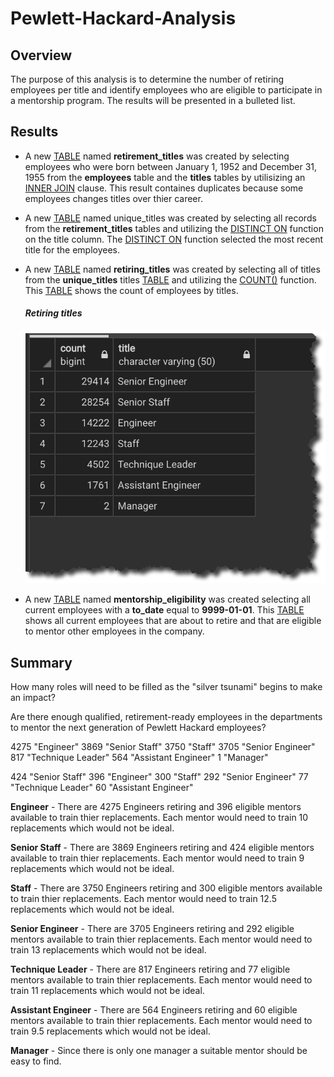 # Pewlett-Hackard-Analysis

## Overview
The purpose of this analysis is to determine the number of retiring employees per title and identify employees who are eligible to participate in a mentorship program. The results will be presented in a bulleted list.


## Results

* A new [TABLE](https://w3resource.com/PostgreSQL/create-table.php) named **retirement_titles** was created by selecting employees who were born between January 1, 1952 and December 31, 1955 from the **employees** table and the **titles** tables by utilisizing an [INNER JOIN](https://www.w3resource.com/PostgreSQL/postgresql-inner-join.php)  clause.  This result containes duplicates because some employees changes titles over thier career.

* A new [TABLE](https://w3resource.com/PostgreSQL/create-table.php) named unique_titles was created by selecting all records from the **retirement_titles** tables and utilizing the [DISTINCT ON](https://www.geekytidbits.com/postgres-distinct-on/)  function on the title column.  The [DISTINCT ON](https://www.geekytidbits.com/postgres-distinct-on/) function selected the most recent title for the employees.

* A new [TABLE](https://w3resource.com/PostgreSQL/create-table.php) named **retiring_titles** was created by selecting all of titles from the **unique_titles** titles [TABLE](https://w3resource.com/PostgreSQL/create-table.php) and utilizing the [COUNT()](https://w3resource.com/PostgreSQL/postgresql-count-function.php) function.  This [TABLE](https://w3resource.com/PostgreSQL/create-table.php) shows the count of employees by titles.

  ##### Retiring titles
  ![image_name](https://github.com/jh2010/Pewlett-Hackard-Analysis/blob/master/images/retiring_employees_title_count.png)

* A new [TABLE](https://w3resource.com/PostgreSQL/create-table.php) named **mentorship_eligibility** was created selecting all current employees with a **to_date** equal to **9999-01-01**.  This [TABLE](https://w3resource.com/PostgreSQL/create-table.php) shows all current employees that are about to retire and that are eligible to mentor other employees in the company.


## Summary
How many roles will need to be filled as the "silver tsunami" begins to make an impact?

Are there enough qualified, retirement-ready employees in the departments to mentor the next generation of Pewlett Hackard employees?


4275	"Engineer"
3869	"Senior Staff"
3750	"Staff"
3705	"Senior Engineer"
817	"Technique Leader"
564	"Assistant Engineer"
1	"Manager"

424	"Senior Staff"
396	"Engineer"
300	"Staff"
292	"Senior Engineer"
77	"Technique Leader"
60	"Assistant Engineer"


**Engineer** - There are 4275 Engineers retiring and 396 eligible mentors available to train thier replacements.  Each mentor would need to train 10 replacements which would not be ideal.

**Senior Staff** - There are 3869 Engineers retiring and 424 eligible mentors available to train thier replacements.  Each mentor would need to train 9 replacements which would not be ideal.

**Staff** - There are 3750 Engineers retiring and 300 eligible mentors available to train thier replacements.  Each mentor would need to train 12.5 replacements which would not be ideal.

**Senior Engineer** - There are 3705 Engineers retiring and 292 eligible mentors available to train thier replacements.  Each mentor would need to train 13 replacements which would not be ideal.

**Technique Leader** - There are 817 Engineers retiring and 77 eligible mentors available to train thier replacements.  Each mentor would need to train 11 replacements which would not be ideal.

**Assistant Engineer** - There are 564 Engineers retiring and 60 eligible mentors available to train thier replacements.  Each mentor would need to train 9.5 replacements which would not be ideal.

**Manager** - Since there is only one manager a suitable mentor should be easy to find.

